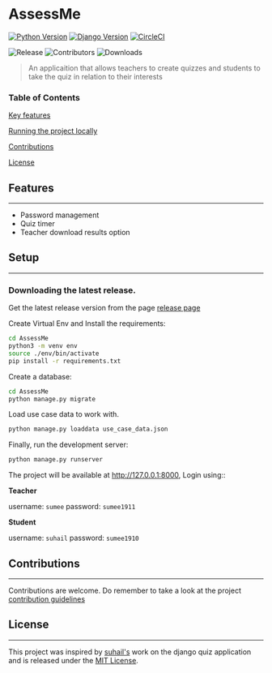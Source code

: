 # AssessMe

[![Python Version](https://img.shields.io/badge/python-3.7-brightgreen.svg)](https://python.org)
[![Django Version](https://img.shields.io/badge/django-2.2-brightgreen.svg)](https://djangoproject.com)
[![CircleCI](https://circleci.com/gh/MarvinKweyu/AssessMe.svg?style=svg)](https://circleci.com/gh/MarvinKweyu/AssessMe)


![Release](https://img.shields.io/github/v/release/MarvinKweyu/AssessMe?include_prereleases)
![Contributors](https://img.shields.io/github/contributors/MarvinKweyu/AssessMe)
![Downloads](https://img.shields.io/github/downloads/MarvinKweyu/AssessMe/total?style=flat)


 >An applicaition that allows teachers to create quizzes and students to
 take the quiz in relation to their interests



 ### Table of Contents
 [ Key features](#Features)

 [ Running the project locally ](#Setup)

 [Contributions](#Contributions)


 [License](#License)



## Features
---

- Password management
- Quiz timer
- Teacher download results option


## Setup
---
### Downloading the latest release.

Get the latest release version from the page
[release page](https://github.com/MarvinKweyu/AssessMe/releases)


Create Virtual Env and Install the requirements:

```bash
cd AssessMe
python3 -m venv env
source ./env/bin/activate
pip install -r requirements.txt
```
Create a database:
```bash
cd AssessMe
python manage.py migrate 
```
Load use case data to work with.
```bash
python manage.py loaddata use_case_data.json
``` 

Finally, run the development server:

```bash
python manage.py runserver
```

The project will be available at http://127.0.0.1:8000, Login using::

**Teacher**

username: `sumee`
password: `sumee1911`

**Student**

username: `suhail`
password: `sumee1910`


## Contributions
---
Contributions are welcome.
Do remember to take a look at the project [contribution guidelines](./CONTRIBUTING.md)

## License
---

This project was inspired by [suhail's](https://github.com/suhailvs/django-schools) work on the django quiz application and is released under the [MIT License](https://github.com/MarvinKweyu/AssessMe/blob/master/LICENSE).
